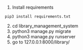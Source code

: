 1. Install requirements
```
pip3 install requirements.txt
```
2. cd library_management_system
3. python3 manage.py migrate
4. python3 manage.py runserver
4. go to 127.0.0.1:8000/library/